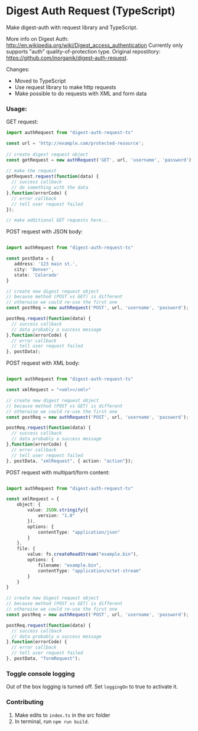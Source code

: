Digest Auth Request (TypeScript)
===================

Make digest-auth with request library and TypeScript.

More info on Digest Auth: http://en.wikipedia.org/wiki/Digest_access_authentication
Currently only supports "auth" quality-of-protection type. 
Original repostitory: https://github.com/inorganik/digest-auth-request.

Changes: 
 * Moved to TypeScript
 * Use request library to make http requests
 * Make possible to do requests with XML and form data

### Usage:

GET request:

```ts
import authRequest from "digest-auth-request-ts"

const url = 'http://example.com/protected-resource';
		
// create digest request object
const getRequest = new authRequest('GET', url, 'username', 'password');
		
// make the request
getRequest.request(function(data) { 
  // success callback
  // do something with the data
},function(errorCode) { 
  // error callback
  // tell user request failed
});

// make additional GET requests here...
```
POST request with JSON body:

```ts

import authRequest from "digest-auth-request-ts"

const postData = {
   address: '123 main st.',
   city: 'Denver',
   state: 'Colorado'
}

// create new digest request object
// because method (POST vs GET) is different
// otherwise we could re-use the first one
const postReq = new authRequest('POST', url, 'username', 'password');

postReq.request(function(data) { 
  // success callback
  // data probably a success message
},function(errorCode) { 
  // error callback
  // tell user request failed
}, postData);
```
POST request with XML body:

```ts

import authRequest from "digest-auth-request-ts"

const xmlRequest = "<xml></xml>"

// create new digest request object
// because method (POST vs GET) is different
// otherwise we could re-use the first one
const postReq = new authRequest('POST', url, 'username', 'password');

postReq.request(function(data) { 
  // success callback
  // data probably a success message
},function(errorCode) { 
  // error callback
  // tell user request failed
}, postData, "xmlRequest", { action: "action"});
```

POST request with multipart/form content:

```ts

import authRequest from "digest-auth-request-ts"

const xmlRequest = {
    object: {
        value: JSON.stringify({
            version: "1.0"
        }),
        options: {
            contentType: "application/json"
        }
    },
    file: {
        value: fs.createReadStream("example.bin"),
        options: {
            filename: "example.bin",
            contentType: "application/octet-stream"
        }
    }
}

// create new digest request object
// because method (POST vs GET) is different
// otherwise we could re-use the first one
const postReq = new authRequest('POST', url, 'username', 'password');

postReq.request(function(data) { 
  // success callback
  // data probably a success message
},function(errorCode) { 
  // error callback
  // tell user request failed
}, postData, "formRequest");
```

### Toggle console logging

Out of the box logging is turned off. Set `loggingOn` to true to activate it.

### Contributing

1. Make edits to `index.ts` in the src folder 
2. In terminal, run `npm run build`.